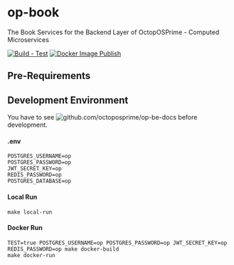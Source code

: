 # op-book
The Book Services for the Backend Layer of OctopOSPrime - Computed Microservices

[![Build - Test](https://github.com/octoposprime/op-be-dlr/actions/workflows/ci.yml/badge.svg)](https://github.com/octoposprime/op-be-dlr/actions/workflows/ci.yml)
[![Docker Image Publish](https://github.com/octoposprime/op-be-dlr/actions/workflows/cd.yml/badge.svg)](https://github.com/octoposprime/op-be-dlr/actions/workflows/cd.yml)

## Pre-Requirements

## Development Environment
You have to see ![github.com/octoposprime/op-be-docs](https://github.com/octoposprime/op-be-docs) before development.

#### .env
```
POSTGRES_USERNAME=op
POSTGRES_PASSWORD=op
JWT_SECRET_KEY=op
REDIS_PASSWORD=op
POSTGRES_DATABASE=op
```

#### Local Run
```
make local-run
```

#### Docker Run
```
TEST=true POSTGRES_USERNAME=op POSTGRES_PASSWORD=op JWT_SECRET_KEY=op REDIS_PASSWORD=op make docker-build
make docker-run 
```
